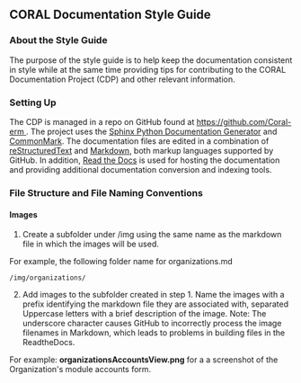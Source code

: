 CORAL Documentation Style Guide
-------------------------------

### About the Style Guide ###

The purpose of the style guide is to help keep the documentation consistent in style while at the same time providing tips for contributing to the CORAL Documentation Project (CDP) and other relevant information.

### Setting Up ###

The CDP is managed in a repo on GitHub found at [https://github.com/Coral-erm 
](https://github.com/Coral-erm  "https://github.com/Coral-erm ").  The project uses the [Sphinx Python Documentation Generator](http://www.sphinx-doc.org/en/stable/) and [CommonMark](http://commonmark.org/).  The documentation files are edited in a combination of [reStructuredText](https://en.wikipedia.org/wiki/ReStructuredText) and [Markdown](https://en.wikipedia.org/wiki/Markdown), both markup languages supported by GitHub.  In addition, [Read the Docs](https://readthedocs.org/) is used for hosting the documentation and providing additional documentation conversion and indexing tools.   


### File Structure and File Naming Conventions ###

#### Images ####

1) Create a subfolder under /img using the same name as the markdown file in which the images will be used.  

For example, the following folder name for organizations.md

	/img/organizations/


2) Add images to the subfolder created in step 1.  Name the images with a prefix identifying the markdown file they are associated with, separated Uppercase letters with a brief description of the image. Note: The underscore character causes GitHub to incorrectly process the image filenames in Markdown, which leads to problems in building files in the ReadtheDocs.

For example: **organizationsAccountsView.png** for a a screenshot of the Organization's module accounts form.


